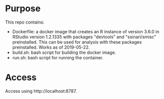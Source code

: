 # Purpose

This repo contains:

  - Dockerfile: a docker image that creates an R instance of version 3.6.0 in
  RStudio version 1.2.1335 with packages "devtools" and "ssinari/smisc"
  preinstalled.  This can be used for analysis with these packages preinstalled.
  Works as of 2019-05-22.
  - build.sh: bash script for building the docker image.
  - run.sh: bash script for running the container.  

# Access

Access using http://localhost:8787.
